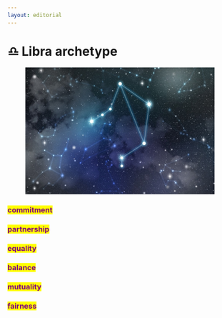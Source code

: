 ```yaml
---
layout: editorial
---
```


# ♎️ Libra archetype

<figure><img src="../../../../../../../.gitbook/assets/libra-cons (1).jpg" alt="" width="563"><figcaption></figcaption></figure>

### <mark style="color:purple;">commitment</mark>

### <mark style="color:purple;">partnership</mark>

### <mark style="color:purple;">equality</mark>

### <mark style="color:purple;">balance</mark>

### <mark style="color:purple;">mutuality</mark>

### <mark style="color:purple;">fairness</mark>

